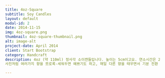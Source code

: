 ```yaml
---
title: 4oz-Square
subtitle: Soy Candles
layout: default
modal-id: 2
date: 2014-11-15
img: 4oz-square.png
thumbnail: 4oz-square-thumbnail.png
alt: image-alt
project-date: April 2014
client: Start Bootstrap
category: Handcraft
description: 4oz (약 110ml) 정사각 소이캔들입니다. 높이는 5cm이고요. 연소시간은 20시간 정도 사용할 수 있어요. 그을음이 덜나는 스모크리스면심지를 사용했어요. (우드심지는 만들어보니 안예뻐서.)  
사진처럼 여러가지 향을 쪼로록-세워두면 예쁘기도 하고, 매일 다른 향을 태우면서 기분 전환 하기에도 좋답니다! * 캔들에 불을 한번 붙이면 표면 전체가 고르게 녹을 때까지 불을 계속 켜두셔야 끝까지 예쁘게 태울 수가 있어요. 표면이 채 녹기도 전에 불을 끄는걸 반복하면 심지와 그 주변만 계속 타들어가서 가장자리에 있는 초가 녹지 않거든요.

---
```

